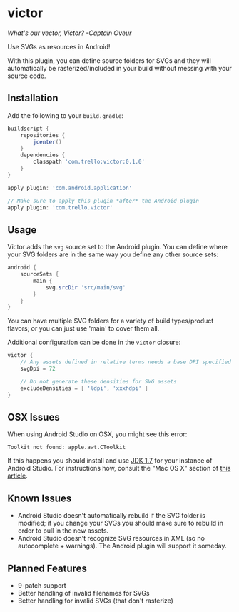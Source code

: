 victor
======

*What's our vector, Victor? -Captain Oveur*

Use SVGs as resources in Android!

With this plugin, you can define source folders for SVGs and they will automatically be rasterized/included in your build without messing with your source code.

Installation
------------

Add the following to your `build.gradle`:

```gradle
buildscript {
    repositories {
        jcenter()
    }
    dependencies {
        classpath 'com.trello:victor:0.1.0'
    }
}

apply plugin: 'com.android.application'

// Make sure to apply this plugin *after* the Android plugin
apply plugin: 'com.trello.victor'
```

Usage
-----

Victor adds the `svg` source set to the Android plugin. You can define where your SVG folders are in the same way you define any other source sets:

```gradle
android {
    sourceSets {
        main {
            svg.srcDir 'src/main/svg'
        }
    }
}
```

You can have multiple SVG folders for a variety of build types/product flavors; or you can just use 'main' to cover them all.

Additional configuration can be done in the `victor` closure:

```gradle
victor {
    // Any assets defined in relative terms needs a base DPI specified
    svgDpi = 72

    // Do not generate these densities for SVG assets
    excludeDensities = [ 'ldpi', 'xxxhdpi' ]
}
```

OSX Issues
----------

When using Android Studio on OSX, you might see this error:

`Toolkit not found: apple.awt.CToolkit`

If this happens you should install and use [JDK 1.7](http://www.oracle.com/technetwork/java/javase/downloads/jdk7-downloads-1880260.html) for your instance of Android Studio. For instructions how, consult the "Mac OS X" section of [this article](https://intellij-support.jetbrains.com/entries/23455956-Selecting-the-JDK-version-the-IDE-will-run-under).

Known Issues
------------

- Android Studio doesn't automatically rebuild if the SVG folder is modified; if you change your SVGs you should make sure to rebuild in order to pull in the new assets.
- Android Studio doesn't recognize SVG resources in XML (so no autocomplete + warnings). The Android plugin will support it someday.

Planned Features
----------------

- 9-patch support
- Better handling of invalid filenames for SVGs
- Better handling for invalid SVGs (that don't rasterize)

